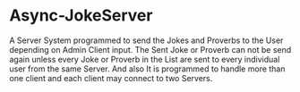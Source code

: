 # Async-JokeServer
A Server System programmed to send the Jokes and Proverbs to the User depending on Admin Client input. The Sent Joke or Proverb can not be send again unless every Joke or Proverb in the List are sent to every individual user from the same Server. And also It is programmed to handle more than one client and each client may connect to two Servers.
